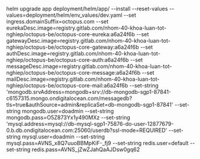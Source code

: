 helm upgrade app deployment/helm/app/ --install --reset-values --values=deployment/helm/env_values/dev.yaml --set ingress.domainSuffix=octopus.com --set eurekaDesc.image=registry.gitlab.com/nhom-40-khoa-luan-tot-nghiep/octopus-be/octopus-core-eureka:a6a24f6b --set gatewayDesc.image=registry.gitlab.com/nhom-40-khoa-luan-tot-nghiep/octopus-be/octopus-core-gateway:a6a24f6b --set authDesc.image=registry.gitlab.com/nhom-40-khoa-luan-tot-nghiep/octopus-be/octopus-core-auth:a6a24f6b --set messageDesc.image=registry.gitlab.com/nhom-40-khoa-luan-tot-nghiep/octopus-be/octopus-core-message:a6a24f6b --set mailDesc.image=registry.gitlab.com/nhom-40-khoa-luan-tot-nghiep/octopus-be/octopus-core-mail:a6a24f6b --set-string 'mongodb.srvAddress=mongodb+srv://db-mongodb-sgp1-87841-c6157315.mongo.ondigitalocean.com/messagedb?tls=true&authSource=admin&replicaSet=db-mongodb-sgp1-87841' --set-string mongodb.user=doadmin --set-string mongodb.pass=O5Z873Yx1y490MXz --set-string 'mysql.address=mysql://db-mysql-sgp1-75876-do-user-12877679-0.b.db.ondigitalocean.com:25060/userdb?ssl-mode=REQUIRED' --set-string mysql.user=doadmin --set-string mysql.pass=AVNS_x8Q7uuoBBMpKiF-_fj9 --set-string redis.user=default --set-string redis.pass=AVNS_jZwZJahQaAJDsw0gq62
